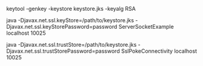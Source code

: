 keytool -genkey -keystore keystore.jks -keyalg RSA

java -Djavax.net.ssl.keyStore=/path/to/keystore.jks -Djavax.net.ssl.keyStorePassword=password ServerSocketExample localhost 10025

java -Djavax.net.ssl.trustStore=/path/to/keystore.jks -Djavax.net.ssl.trustStorePassword=password SslPokeConnectivity localhost 10025
